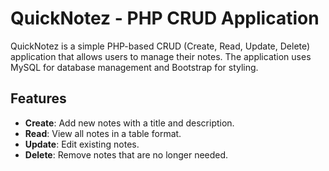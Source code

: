 # QuickNotez - PHP CRUD Application

QuickNotez is a simple PHP-based CRUD (Create, Read, Update, Delete) application that allows users to manage their notes. The application uses MySQL for database management and Bootstrap for styling.

## Features

- **Create**: Add new notes with a title and description.
- **Read**: View all notes in a table format.
- **Update**: Edit existing notes.
- **Delete**: Remove notes that are no longer needed.
